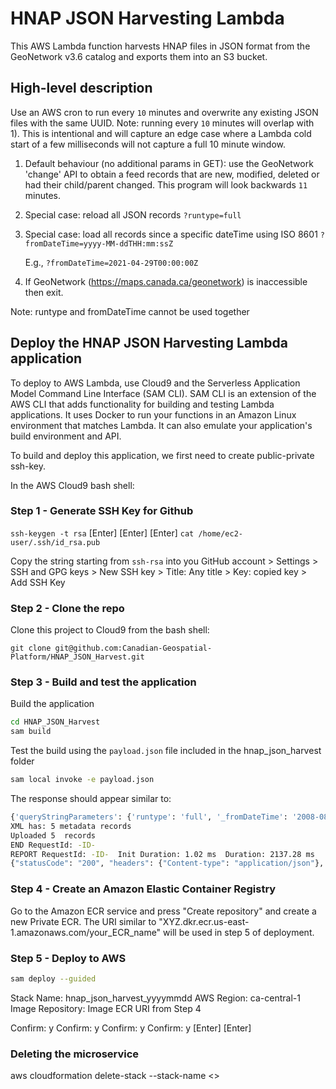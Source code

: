 # HNAP JSON Harvesting Lambda

This AWS Lambda function harvests HNAP files in JSON format from the GeoNetwork v3.6 catalog and exports them into an S3 bucket.

## High-level description

Use an AWS cron to run every `10` minutes and overwrite any existing JSON files with the same UUID. Note: running every `10` minutes will overlap with 1). This is intentional and will capture an edge case where a Lambda cold start of a few milliseconds will not capture a full 10 minute window.

1) Default behaviour (no additional params in GET): use the GeoNetwork 'change' API to obtain a feed records that are new, modified, deleted or had their child/parent changed. This program will look backwards `11` minutes.

2) Special case: reload all JSON records
    `?runtype=full`

3) Special case: load all records since a specific dateTime using ISO 8601
    `?fromDateTime=yyyy-MM-ddTHH:mm:ssZ`

    E.g., `?fromDateTime=2021-04-29T00:00:00Z`

4) If GeoNetwork (https://maps.canada.ca/geonetwork) is inaccessible then exit.

Note: runtype and fromDateTime cannot be used together

## Deploy the HNAP JSON Harvesting Lambda application

To deploy to AWS Lambda, use Cloud9 and the Serverless Application Model Command Line Interface (SAM CLI). SAM CLI is an extension of the AWS CLI that adds functionality for building and testing Lambda applications. It uses Docker to run your functions in an Amazon Linux environment that matches Lambda. It can also emulate your application's build environment and API.

To build and deploy this application, we first need to create public-private ssh-key.

In the AWS Cloud9 bash shell:

### Step 1 - Generate SSH Key for Github

`ssh-keygen -t rsa`
[Enter] [Enter] [Enter]
`cat /home/ec2-user/.ssh/id_rsa.pub`

Copy the string starting from `ssh-rsa` into you GitHub account > Settings > SSH and GPG keys > New SSH key > Title: Any title > Key: copied key > Add SSH Key

### Step 2 - Clone the repo

Clone this project to Cloud9 from the bash shell:

`git clone git@github.com:Canadian-Geospatial-Platform/HNAP_JSON_Harvest.git`

### Step 3 - Build and test the application

Build the application

```bash
cd HNAP_JSON_Harvest
sam build
```

Test the build using the `payload.json` file included in the hnap_json_harvest folder

```bash
sam local invoke -e payload.json
```

The response should appear similar to:
```bash
{'queryStringParameters': {'runtype': 'full', '_fromDateTime': '2008-08-30T01:45:36.123Z'}}
XML has: 5 metadata records
Uploaded 5  records
END RequestId: -ID-
REPORT RequestId: -ID-  Init Duration: 1.02 ms  Duration: 2137.28 ms    Billed Duration: 2200 ms        Memory Size: 128 MB    Max Memory Used: 128 MB
{"statusCode": "200", "headers": {"Content-type": "application/json"}, "body": "{\n    \"statusCode\": \"200\",\n    \"message\": \"Reloading all JSON records......5 record(s) harvested into hnap-test-bucket1\"\n}
```

### Step 4 - Create an Amazon Elastic Container Registry

Go to the Amazon ECR service and press "Create repository" and create a new Private ECR. The URI similar to "XYZ.dkr.ecr.us-east-1.amazonaws.com/your_ECR_name" will be used in step 5 of deployment.

### Step 5 - Deploy to AWS

```bash
sam deploy --guided
```

Stack Name: hnap_json_harvest_yyyymmdd
AWS Region: ca-central-1
Image Repository: Image ECR URI from Step 4

Confirm: y
Confirm: y
Confirm: y
Confirm: y
[Enter]
[Enter]

### Deleting the microservice

aws cloudformation delete-stack --stack-name <<stack-name>>
